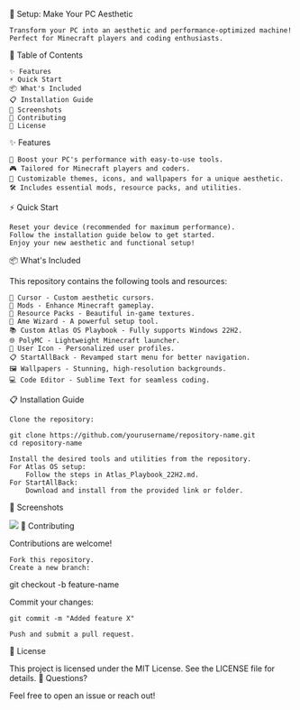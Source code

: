 🌟 Setup: Make Your PC Aesthetic

    Transform your PC into an aesthetic and performance-optimized machine!
    Perfect for Minecraft players and coding enthusiasts.

📖 Table of Contents

    ✨ Features
    ⚡ Quick Start
    📦 What's Included
    📋 Installation Guide
    📸 Screenshots
    🤝 Contributing
    📄 License

✨ Features

    🚀 Boost your PC's performance with easy-to-use tools.
    🎮 Tailored for Minecraft players and coders.
    🎨 Customizable themes, icons, and wallpapers for a unique aesthetic.
    🛠️ Includes essential mods, resource packs, and utilities.

⚡ Quick Start

    Reset your device (recommended for maximum performance).
    Follow the installation guide below to get started.
    Enjoy your new aesthetic and functional setup!

📦 What's Included

This repository contains the following tools and resources:

    🎯 Cursor - Custom aesthetic cursors.
    📂 Mods - Enhance Minecraft gameplay.
    🎨 Resource Packs - Beautiful in-game textures.
    🧙 Ame Wizard - A powerful setup tool.
    📚 Custom Atlas OS Playbook - Fully supports Windows 22H2.
    🌐 PolyMC - Lightweight Minecraft launcher.
    👤 User Icon - Personalized user profiles.
    📋 StartAllBack - Revamped start menu for better navigation.
    🖼️ Wallpapers - Stunning, high-resolution backgrounds.
    💻 Code Editor - Sublime Text for seamless coding.

📋 Installation Guide

    Clone the repository:

    git clone https://github.com/yourusername/repository-name.git
    cd repository-name

    Install the desired tools and utilities from the repository.
    For Atlas OS setup:
        Follow the steps in Atlas_Playbook_22H2.md.
    For StartAllBack:
        Download and install from the provided link or folder.

📸 Screenshots


<img src="https://i.imgur.com/NW23vJG.png">
🤝 Contributing

Contributions are welcome!

    Fork this repository.
    Create a new branch:

git checkout -b feature-name

Commit your changes:

    git commit -m "Added feature X"

    Push and submit a pull request.

📄 License

This project is licensed under the MIT License. See the LICENSE file for details.
💬 Questions?

Feel free to open an issue or reach out!
